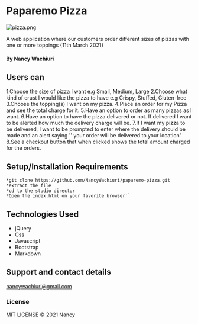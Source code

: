 # Paparemo Pizza

![pizza.png](https://user-images.githubusercontent.com/78595142/110803047-d9be6580-828f-11eb-9ea4-5232a1198683.png)




A web application where our customers order different sizes of pizzas with one or more toppings {11th March 2021}

#### By **Nancy Wachiuri**

## Users can

   1.Choose the size of pizza I want e.g Small, Medium, Large
   2.Choose what kind of crust I would like the pizza to have e.g Crispy, Stuffed, Gluten-free
   3.Choose the topping(s) I want on my pizza.
   4.Place an order for my Pizza and see the total charge for it.
   5.Have an option to order as many pizzas as I want.
   6.Have an option to have the pizza delivered or not.  If delivered I want to be alerted how much the delivery charge will be.
   7.If I want my pizza to be delivered, I want to be prompted to enter where the delivery should be made and an alert saying '' your order will be delivered to       your location"
   8.See a checkout button that when clicked shows the total amount charged for the orders.


## Setup/Installation Requirements

    *git clone https://github.com/NancyWachiuri/paparemo-pizza.git
    *extract the file
    *cd to the studio director
    *Open the index.html on your favorite browser``

## Technologies Used

  * jQuery
  * Css
  * Javascript
  * Bootstrap
  * Markdown
## Support and contact details
nancywachiuri@gmail.com
### License
MIT LICENSE © 2021 Nancy
